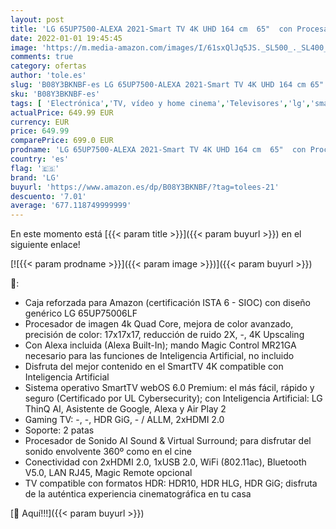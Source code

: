 ```yaml
---
layout: post
title: 'LG 65UP7500-ALEXA 2021-Smart TV 4K UHD 164 cm  65"  con Procesador Quad Core  HDR10 Pro  HLG  Sonido Virtual Surround  HDMI 2.0  USB 2.0  Bluetooth 5.0  WiFi'
date: 2022-01-01 19:45:45
image: 'https://m.media-amazon.com/images/I/61sxQlJq5JS._SL500_._SL400_.jpg'
comments: true
category: ofertas
author: 'tole.es'
slug: 'B08Y3BKNBF-es LG 65UP7500-ALEXA 2021-Smart TV 4K UHD 164 cm 65" con...'
sku: 'B08Y3BKNBF-es'
tags: [ 'Electrónica','TV, vídeo y home cinema','Televisores','lg','smart','tv', ]
actualPrice: 649.99 EUR
currency: EUR
price: 649.99
comparePrice: 699.0 EUR
prodname: 'LG 65UP7500-ALEXA 2021-Smart TV 4K UHD 164 cm  65"  con Procesador Quad Core  HDR10 Pro  HLG  Sonido Virtual Surround  HDMI 2.0  USB 2.0  Bluetooth 5.0  WiFi'
country: 'es'
flag: '🇪🇸'
brand: 'LG'
buyurl: 'https://www.amazon.es/dp/B08Y3BKNBF/?tag=tolees-21'
descuento: '7.01'
average: '677.118749999999'
---
```


En este momento está [{{< param title >}}]({{< param buyurl >}}) en el siguiente enlace!

[![{{< param prodname >}}]({{< param image >}})]({{< param buyurl >}})

🔎:

- Caja reforzada para Amazon (certificación ISTA 6 - SIOC) con diseño genérico LG 65UP75006LF
- Procesador de imagen 4k Quad Core, mejora de color avanzado, precisión de color: 17x17x17, reducción de ruido 2X, -, 4K Upscaling
- Con Alexa incluida (Alexa Built-In); mando Magic Control MR21GA necesario para las funciones de Inteligencia Artificial, no incluido
- Disfruta del mejor contenido en el SmartTV 4K compatible con Inteligencia Artificial
- Sistema operativo SmartTV webOS 6.0 Premium: el más fácil, rápido y seguro (Certificado por UL Cybersecurity); con Inteligencia Artificial: LG ThinQ AI, Asistente de Google, Alexa y Air Play 2
- Gaming TV: -, -, HDR GiG, - / ALLM, 2xHDMI 2.0
- Soporte: 2 patas
- Procesador de Sonido AI Sound & Virtual Surround; para disfrutar del sonido envolvente 360º como en el cine
- Conectividad con 2xHDMI 2.0, 1xUSB 2.0, WiFi (802.11ac), Bluetooth V5.0, LAN RJ45, Magic Remote opcional
- TV compatible con formatos HDR: HDR10, HDR HLG, HDR GiG; disfruta de la auténtica experiencia cinematográfica en tu casa

[🛒 Aquí!!!]({{< param buyurl >}})
